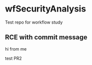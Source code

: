 # wfSecurityAnalysis
Test repo for workflow study

## RCE with commit message 


hi from me

test PR2
